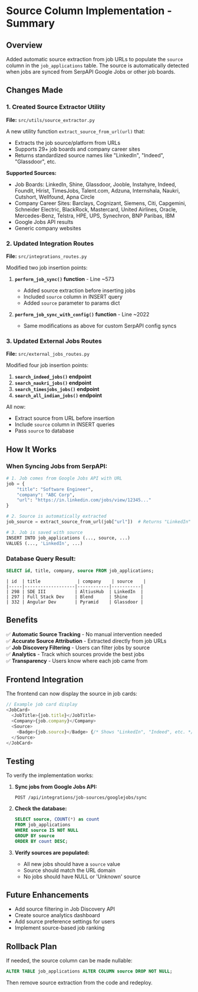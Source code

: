 # Source Column Implementation - Summary

## Overview
Added automatic source extraction from job URLs to populate the `source` column in the `job_applications` table. The source is automatically detected when jobs are synced from SerpAPI Google Jobs or other job boards.

## Changes Made

### 1. Created Source Extractor Utility
**File:** `src/utils/source_extractor.py`

A new utility function `extract_source_from_url(url)` that:
- Extracts the job source/platform from URLs
- Supports 29+ job boards and company career sites
- Returns standardized source names like "LinkedIn", "Indeed", "Glassdoor", etc.

**Supported Sources:**
- Job Boards: LinkedIn, Shine, Glassdoor, Jooble, Instahyre, Indeed, Foundit, Hirist, TimesJobs, Talent.com, Adzuna, Internshala, Naukri, Cutshort, Wellfound, Apna Circle
- Company Career Sites: Barclays, Cognizant, Siemens, Citi, Capgemini, Schneider Electric, BlackRock, Mastercard, United Airlines, Oracle, Mercedes-Benz, Telstra, HPE, UPS, Synechron, BNP Paribas, IBM
- Google Jobs API results
- Generic company websites

### 2. Updated Integration Routes
**File:** `src/integrations_routes.py`

Modified two job insertion points:
1. **`perform_job_sync()` function** - Line ~573
   - Added source extraction before inserting jobs
   - Included `source` column in INSERT query
   - Added `source` parameter to params dict

2. **`perform_job_sync_with_config()` function** - Line ~2022
   - Same modifications as above for custom SerpAPI config syncs

### 3. Updated External Jobs Routes
**File:** `src/external_jobs_routes.py`

Modified four job insertion points:
1. **`search_indeed_jobs()` endpoint**
2. **`search_naukri_jobs()` endpoint**
3. **`search_timesjobs_jobs()` endpoint**
4. **`search_all_indian_jobs()` endpoint**

All now:
- Extract source from URL before insertion
- Include `source` column in INSERT queries
- Pass `source` to database

## How It Works

### When Syncing Jobs from SerpAPI:

```python
# 1. Job comes from Google Jobs API with URL
job = {
    "title": "Software Engineer",
    "company": "ABC Corp",
    "url": "https://in.linkedin.com/jobs/view/12345..."
}

# 2. Source is automatically extracted
job_source = extract_source_from_url(job["url"])  # Returns "LinkedIn"

# 3. Job is saved with source
INSERT INTO job_applications (..., source, ...) 
VALUES (..., 'LinkedIn', ...)
```

### Database Query Result:
```sql
SELECT id, title, company, source FROM job_applications;
```

```
| id  | title              | company    | source    |
|-----|-------------------|------------|-----------|
| 298 | SDE III           | AltiusHub  | LinkedIn  |
| 297 | Full Stack Dev    | Blend      | Shine     |
| 332 | Angular Dev       | Pyramid    | Glassdoor |
```

## Benefits

✅ **Automatic Source Tracking** - No manual intervention needed  
✅ **Accurate Source Attribution** - Extracted directly from job URLs  
✅ **Job Discovery Filtering** - Users can filter jobs by source  
✅ **Analytics** - Track which sources provide the best jobs  
✅ **Transparency** - Users know where each job came from  

## Frontend Integration

The frontend can now display the source in job cards:

```javascript
// Example job card display
<JobCard>
  <JobTitle>{job.title}</JobTitle>
  <Company>{job.company}</Company>
  <Source>
    <Badge>{job.source}</Badge> {/* Shows "LinkedIn", "Indeed", etc. */}
  </Source>
</JobCard>
```

## Testing

To verify the implementation works:

1. **Sync jobs from Google Jobs API:**
   ```
   POST /api/integrations/job-sources/googlejobs/sync
   ```

2. **Check the database:**
   ```sql
   SELECT source, COUNT(*) as count 
   FROM job_applications 
   WHERE source IS NOT NULL 
   GROUP BY source 
   ORDER BY count DESC;
   ```

3. **Verify sources are populated:**
   - All new jobs should have a `source` value
   - Source should match the URL domain
   - No jobs should have NULL or 'Unknown' source

## Future Enhancements

- Add source filtering in Job Discovery API
- Create source analytics dashboard
- Add source preference settings for users
- Implement source-based job ranking

## Rollback Plan

If needed, the source column can be made nullable:
```sql
ALTER TABLE job_applications ALTER COLUMN source DROP NOT NULL;
```

Then remove source extraction from the code and redeploy.
